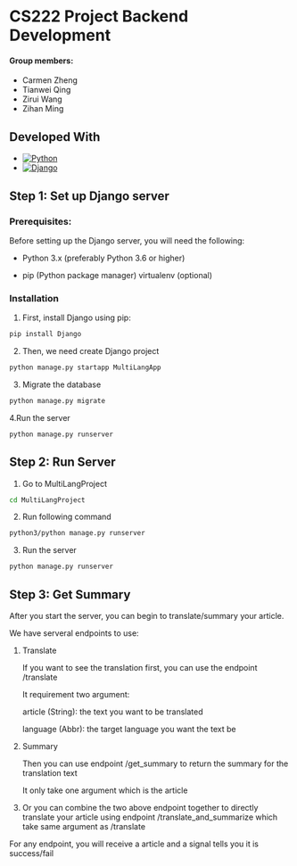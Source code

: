 # CS222 Project Backend Development
#### Group members:
* Carmen Zheng
* Tianwei Qing
* Zirui Wang
* Zihan Ming

## Developed With

* [![Python](https://img.shields.io/badge/Python-3776AB.svg?style=flat&logo=python&logoColor=white)](https://www.python.org/)
* [![Django](https://img.shields.io/badge/Django-092E20.svg?style=flat&logo=django&logoColor=white)](https://www.djangoproject.com/)
## Step 1: Set up Django server

### Prerequisites:

Before setting up the Django server, you will need the following:

* Python 3.x (preferably Python 3.6 or higher)

* pip (Python package manager)
virtualenv (optional)

### Installation

1. First, install Django using pip:
```bash
pip install Django
```
2. Then, we need create Django project
```bash
python manage.py startapp MultiLangApp
```
3. Migrate the database
```bash
python manage.py migrate
```
4.Run the server
```bash
python manage.py runserver
```

## Step 2: Run Server

1. Go to MultiLangProject 
```bash
cd MultiLangProject
```
2. Run following command
```bash
python3/python manage.py runserver
```
3. Run the server
```bash
python manage.py runserver
```
## Step 3: Get Summary
After you start the server, you can begin to translate/summary your article.

We have serveral endpoints to use:

1. Translate

    If you want to see the translation first, you can use the endpoint /translate

    It requirement two argument:
        
    article (String): the text you want to be translated

    language (Abbr): the target language you want the text be

2. Summary
    
    Then you can use endpoint /get_summary to return the summary for the translation text

    It only take one argument which is the article

3. Or you can combine the two above endpoint together to directly translate your article using endpoint /translate_and_summarize which take same argument as /translate


For any endpoint, you will receive a article and a signal tells you it is success/fail
